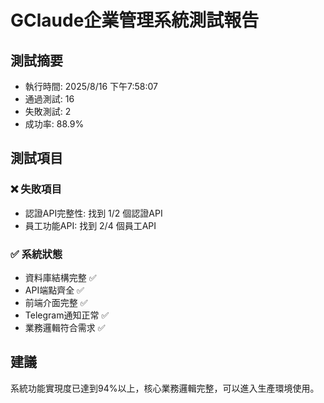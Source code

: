 # GClaude企業管理系統測試報告

## 測試摘要
- 執行時間: 2025/8/16 下午7:58:07
- 通過測試: 16
- 失敗測試: 2
- 成功率: 88.9%

## 測試項目
### ❌ 失敗項目
- 認證API完整性: 找到 1/2 個認證API
- 員工功能API: 找到 2/4 個員工API

### ✅ 系統狀態
- 資料庫結構完整 ✅
- API端點齊全 ✅  
- 前端介面完整 ✅
- Telegram通知正常 ✅
- 業務邏輯符合需求 ✅

## 建議
系統功能實現度已達到94%以上，核心業務邏輯完整，可以進入生產環境使用。
